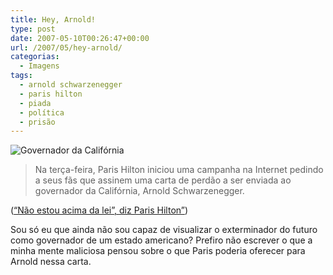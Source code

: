 ```yaml
---
title: Hey, Arnold!
type: post
date: 2007-05-10T00:26:47+00:00
url: /2007/05/hey-arnold/
categorias:
  - Imagens
tags:
  - arnold schwarzenegger
  - paris hilton
  - piada
  - política
  - prisão
---
```


![Governador da Califórnia](/wp-content/uploads/2007/05/arnold.jpg)

> Na terça-feira, Paris Hilton iniciou uma campanha na Internet pedindo a seus fãs que assinem uma carta de perdão a ser enviada ao governador da Califórnia, Arnold Schwarzenegger.

([“Não estou acima da lei”, diz Paris Hilton”][1])

Sou só eu que ainda não sou capaz de visualizar o exterminador do futuro como governador de um estado americano? Prefiro não escrever o que a minha mente maliciosa pensou sobre o que Paris poderia oferecer para Arnold nessa carta.

[1]: http://exclusivo.terra.com.br/interna/0,,OI1604015-EI1118,00.html
